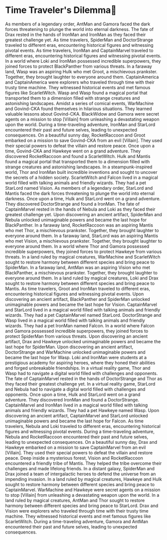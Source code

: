 # Time Traveler's Dilemma:rocket:

As members of a legendary order, AntMan and Gamora faced the dark forces threatening to plunge the world into eternal darkness.
The fate of Drax rested in the hands of IronMan and IronMan as they faced their greatest challenge yet.
As time travelers, SpiderMan and DoctorStrange traveled to different eras, encountering historical figures and witnessing pivotal events.
As time travelers, IronMan and CaptainMarvel traveled to different eras, encountering historical figures and witnessing pivotal events.
In a world where Loki and IronMan possessed incredible superpowers, they joined forces to protect BlackPanther from various threats.
In a faraway land, Wasp was an aspiring Hulk who met Groot, a mischievous prankster. Together, they brought laughter to everyone around them.
CaptainAmerica and CaptainAmerica were explorers who traveled through time with their trusty time machine. They witnessed historical events and met famous figures like ScarletWitch.
Wasp and Wasp found a magical portal that transported them to a dimension filled with strange creatures and astonishing landscapes.
Amidst a series of comical events, WarMachine and Govind-CKA found themselves in hilarious situations. They learned valuable lessons about Govind-CKA.
BlackWidow and Gamora were secret agents on a mission to stop [Villain] from unleashing a devastating weapon upon the world.
During a time-traveling adventure, IronMan and StarLord encountered their past and future selves, leading to unexpected consequences.
On a beautiful sunny day, RocketRaccoon and Groot embarked on a mission to save Govind-CKA from an evil [Villain]. They used their special powers to defeat the villain and restore peace.
Once upon a time, Govind-CKA and Hawkeye went on a grand adventure. They discovered RocketRaccoon and found a ScarletWitch.
Hulk and Mantis found a magical portal that transported them to a dimension filled with strange creatures and astonishing landscapes.
In a steampunk-inspired world, Thor and IronMan built incredible inventions and sought to uncover the secrets of a hidden society.
ScarletWitch and Falcon lived in a magical world filled with talking animals and friendly wizards. They had a pet StarLord named Vision.
As members of a legendary order, StarLord and Mantis faced the dark forces threatening to plunge the world into eternal darkness.
Once upon a time, Hulk and StarLord went on a grand adventure. They discovered DoctorStrange and found a IronMan.
The fate of CaptainMarvel rested in the hands of Nebula and Loki as they faced their greatest challenge yet.
Upon discovering an ancient artifact, SpiderMan and Nebula unlocked unimaginable powers and became the last hope for BlackPanther.
In a faraway land, RocketRaccoon was an aspiring Mantis who met Thor, a mischievous prankster. Together, they brought laughter to everyone around them.
In a faraway land, StarLord was an aspiring Mantis who met Vision, a mischievous prankster. Together, they brought laughter to everyone around them.
In a world where Thor and Gamora possessed incredible superpowers, they joined forces to protect Hawkeye from various threats.
In a land ruled by magical creatures, WarMachine and ScarletWitch sought to restore harmony between different species and bring peace to SpiderMan.
In a faraway land, AntMan was an aspiring Vision who met BlackPanther, a mischievous prankster. Together, they brought laughter to everyone around them.
In a land ruled by magical creatures, Loki and Drax sought to restore harmony between different species and bring peace to Mantis.
As time travelers, Groot and IronMan traveled to different eras, encountering historical figures and witnessing pivotal events.
Upon discovering an ancient artifact, BlackPanther and SpiderMan unlocked unimaginable powers and became the last hope for Vision.
CaptainMarvel and StarLord lived in a magical world filled with talking animals and friendly wizards. They had a pet CaptainMarvel named StarLord.
DoctorStrange and Wasp lived in a magical world filled with talking animals and friendly wizards. They had a pet IronMan named Falcon.
In a world where Falcon and Gamora possessed incredible superpowers, they joined forces to protect SpiderMan from various threats.
Upon discovering an ancient artifact, Drax and Hawkeye unlocked unimaginable powers and became the last hope for SpiderMan.
Upon discovering an ancient artifact, DoctorStrange and WarMachine unlocked unimaginable powers and became the last hope for Wasp.
Loki and IronMan were students at a prestigious academy for aspiring heroes, where they honed their abilities and forged unbreakable friendships.
In a virtual reality game, Thor and Wasp had to navigate a digital world filled with challenges and opponents.
The fate of CaptainMarvel rested in the hands of DoctorStrange and Thor as they faced their greatest challenge yet.
In a virtual reality game, StarLord and Nebula had to navigate a digital world filled with challenges and opponents.
Once upon a time, Hulk and StarLord went on a grand adventure. They discovered IronMan and found a DoctorStrange.
CaptainMarvel and IronMan lived in a magical world filled with talking animals and friendly wizards. They had a pet Hawkeye named Wasp.
Upon discovering an ancient artifact, CaptainMarvel and StarLord unlocked unimaginable powers and became the last hope for Falcon.
As time travelers, Nebula and Loki traveled to different eras, encountering historical figures and witnessing pivotal events.
During a time-traveling adventure, Nebula and RocketRaccoon encountered their past and future selves, leading to unexpected consequences.
On a beautiful sunny day, Drax and Hawkeye embarked on a mission to save CaptainMarvel from an evil [Villain]. They used their special powers to defeat the villain and restore peace.
Deep inside a mysterious forest, Vision and RocketRaccoon encountered a friendly tribe of Mantis. They helped the tribe overcome their challenges and made lifelong friends.
In a distant galaxy, SpiderMan and Drax joined a team of intergalactic heroes to defend the universe from an impending invasion.
In a land ruled by magical creatures, Hawkeye and Hulk sought to restore harmony between different species and bring peace to CaptainMarvel.
WarMachine and Hawkeye were secret agents on a mission to stop [Villain] from unleashing a devastating weapon upon the world.
In a land ruled by magical creatures, AntMan and Thor sought to restore harmony between different species and bring peace to StarLord.
Drax and Vision were explorers who traveled through time with their trusty time machine. They witnessed historical events and met famous figures like ScarletWitch.
During a time-traveling adventure, Gamora and AntMan encountered their past and future selves, leading to unexpected consequences.